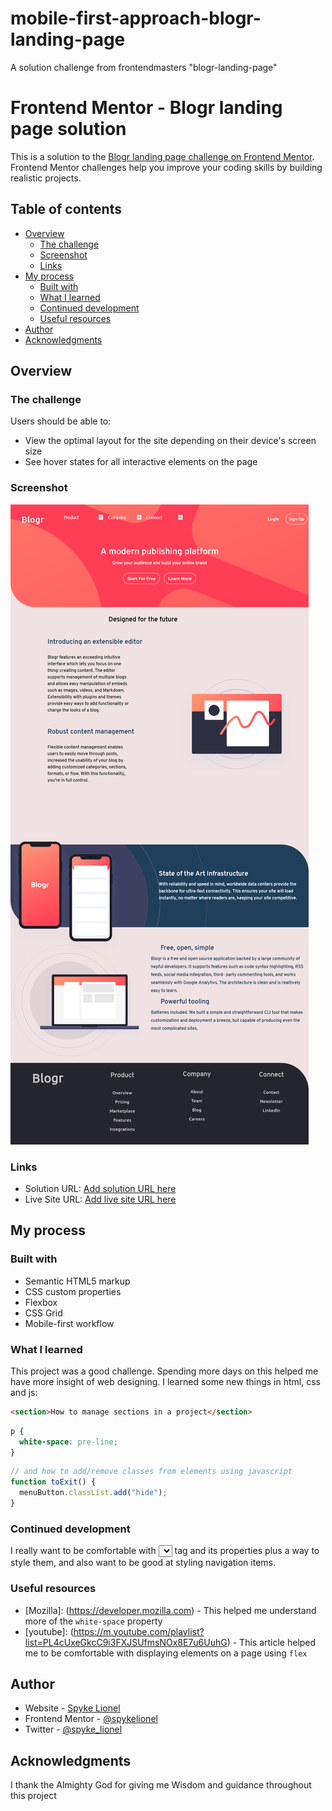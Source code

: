# mobile-first-approach-blogr-landing-page
A solution challenge from frontendmasters "blogr-landing-page"
# Frontend Mentor - Blogr landing page solution

This is a solution to the [Blogr landing page challenge on Frontend Mentor](https://www.frontendmentor.io/challenges/blogr-landing-page-EX2RLAApP). Frontend Mentor challenges help you improve your coding skills by building realistic projects.

## Table of contents

- [Overview](#overview)
  - [The challenge](#the-challenge)
  - [Screenshot](#screenshot)
  - [Links](#links)
- [My process](#my-process)
  - [Built with](#built-with)
  - [What I learned](#what-i-learned)
  - [Continued development](#continued-development)
  - [Useful resources](#useful-resources)
- [Author](#author)
- [Acknowledgments](#acknowledgments)

## Overview

### The challenge

Users should be able to:

- View the optimal layout for the site depending on their device's screen size
- See hover states for all interactive elements on the page

### Screenshot

![](./screenshot.png)

### Links

- Solution URL: [Add solution URL here](https://github.com/spykelion/mobile-first-approach-blogr-landing-page)
- Live Site URL: [Add live site URL here](https://your-live-site-url.com)

## My process

### Built with

- Semantic HTML5 markup
- CSS custom properties
- Flexbox
- CSS Grid
- Mobile-first workflow

### What I learned

This project was a good challenge. Spending more days on this helped me have
more insight of web designing. I learned some new things in html, css and js:

```html
<section>How to manage sections in a project</section>
```

```css
p {
  white-space: pre-line;
}
```

```js
// and how to add/remove classes from elements using javascript
function toExit() {
  menuButton.classList.add("hide");
}
```

### Continued development

I really want to be comfortable with <select> select </select> tag and its properties plus a way to style them, and also
want to be good at styling navigation items.

### Useful resources

- [Mozilla]: (https://developer.mozilla.com) - This helped me understand more of the `white-space` property
- [youtube]: (https://m.youtube.com/playlist?list=PL4cUxeGkcC9i3FXJSUfmsNOx8E7u6UuhG) - This article helped me to be
  comfortable with displaying elements on a page using `flex`

## Author

- Website - [Spyke Lionel](https://www.your-site.com)
- Frontend Mentor - [@spykelionel](https://www.frontendmentor.io/profile/spykelionel)
- Twitter - [@spyke_lionel](https://www.twitter.com/spyke_lionel)

## Acknowledgments

I thank the Almighty God for giving me Wisdom and guidance throughout this project
